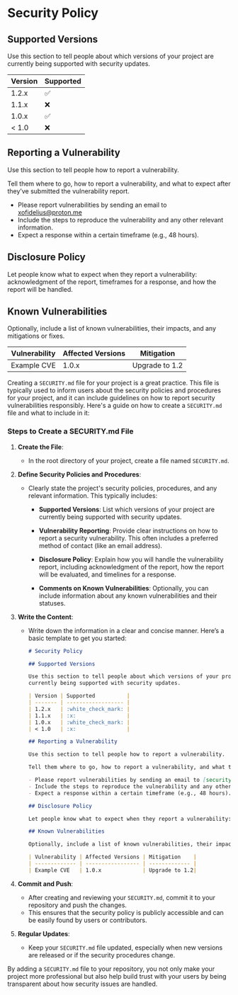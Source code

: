 # Security Policy

## Supported Versions

Use this section to tell people about which versions of your project are
currently being supported with security updates.

| Version | Supported          |
| ------- | ------------------ |
| 1.2.x   | :white_check_mark: |
| 1.1.x   | :x:                |
| 1.0.x   | :white_check_mark: |
| < 1.0   | :x:                |

## Reporting a Vulnerability

Use this section to tell people how to report a vulnerability.

Tell them where to go, how to report a vulnerability, and what to expect after they’ve submitted the vulnerability report.

- Please report vulnerabilities by sending an email to xofidelius@proton.me
- Include the steps to reproduce the vulnerability and any other relevant information.
- Expect a response within a certain timeframe (e.g., 48 hours).

## Disclosure Policy

Let people know what to expect when they report a vulnerability: acknowledgment of the report, timeframes for a response, and how the report will be handled.

## Known Vulnerabilities

Optionally, include a list of known vulnerabilities, their impacts, and any mitigations or fixes.

| Vulnerability | Affected Versions | Mitigation    |
| ------------- | ----------------- | ------------- |
| Example CVE   | 1.0.x             | Upgrade to 1.2|


Creating a `SECURITY.md` file for your project is a great practice. This file is typically used to inform users about the security policies and procedures for your project, and it can include guidelines on how to report security vulnerabilities responsibly. Here's a guide on how to create a `SECURITY.md` file and what to include in it:

### Steps to Create a SECURITY.md File

1. **Create the File**:
   - In the root directory of your project, create a file named `SECURITY.md`.

2. **Define Security Policies and Procedures**:
   - Clearly state the project's security policies, procedures, and any relevant information. This typically includes:

     - **Supported Versions**: List which versions of your project are currently being supported with security updates.

     - **Vulnerability Reporting**: Provide clear instructions on how to report a security vulnerability. This often includes a preferred method of contact (like an email address).

     - **Disclosure Policy**: Explain how you will handle the vulnerability report, including acknowledgment of the report, how the report will be evaluated, and timelines for a response.

     - **Comments on Known Vulnerabilities**: Optionally, you can include information about any known vulnerabilities and their statuses.

3. **Write the Content**:
   - Write down the information in a clear and concise manner. Here’s a basic template to get you started:

     ```markdown
     # Security Policy

     ## Supported Versions

     Use this section to tell people about which versions of your project are
     currently being supported with security updates.

     | Version | Supported          |
     | ------- | ------------------ |
     | 1.2.x   | :white_check_mark: |
     | 1.1.x   | :x:                |
     | 1.0.x   | :white_check_mark: |
     | < 1.0   | :x:                |

     ## Reporting a Vulnerability

     Use this section to tell people how to report a vulnerability.

     Tell them where to go, how to report a vulnerability, and what to expect after they’ve submitted the vulnerability report.

     - Please report vulnerabilities by sending an email to [security@example.com].
     - Include the steps to reproduce the vulnerability and any other relevant information.
     - Expect a response within a certain timeframe (e.g., 48 hours).

     ## Disclosure Policy

     Let people know what to expect when they report a vulnerability: acknowledgment of the report, timeframes for a response, and how the report will be handled.

     ## Known Vulnerabilities

     Optionally, include a list of known vulnerabilities, their impacts, and any mitigations or fixes.

     | Vulnerability | Affected Versions | Mitigation    |
     | ------------- | ----------------- | ------------- |
     | Example CVE   | 1.0.x             | Upgrade to 1.2|
     ```

4. **Commit and Push**:
   - After creating and reviewing your `SECURITY.md`, commit it to your repository and push the changes.
   - This ensures that the security policy is publicly accessible and can be easily found by users or contributors.

5. **Regular Updates**:
   - Keep your `SECURITY.md` file updated, especially when new versions are released or if the security procedures change.

By adding a `SECURITY.md` file to your repository, you not only make your project more professional but also help build trust with your users by being transparent about how security issues are handled.